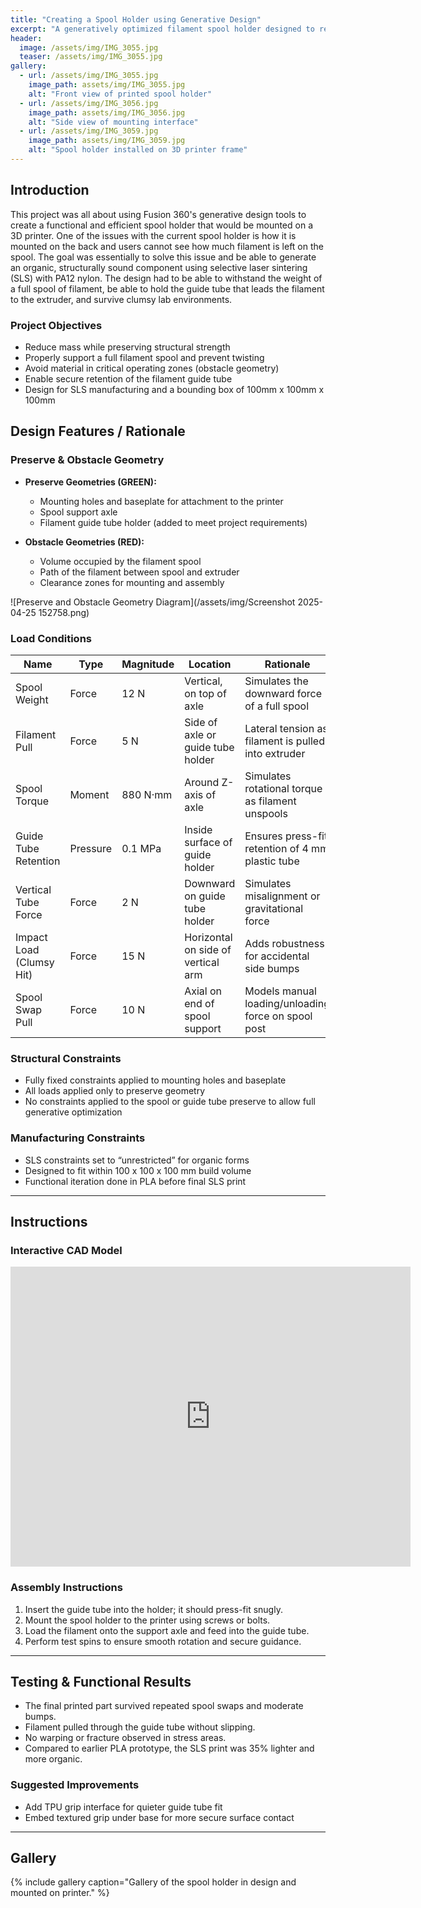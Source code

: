 ```yaml
---
title: "Creating a Spool Holder using Generative Design"
excerpt: "A generatively optimized filament spool holder designed to reduce material use while maintaining strength, featuring multiple preserve/obstacle geometries and realistic mechanical load cases."
header:
  image: /assets/img/IMG_3055.jpg
  teaser: /assets/img/IMG_3055.jpg
gallery:
  - url: /assets/img/IMG_3055.jpg
    image_path: assets/img/IMG_3055.jpg
    alt: "Front view of printed spool holder"
  - url: /assets/img/IMG_3056.jpg
    image_path: assets/img/IMG_3056.jpg
    alt: "Side view of mounting interface"
  - url: /assets/img/IMG_3059.jpg
    image_path: assets/img/IMG_3059.jpg
    alt: "Spool holder installed on 3D printer frame"
---
```


## Introduction

This project was all about using Fusion 360's generative design tools to create a functional and efficient spool holder that would be mounted on a 3D printer. One of the issues with the current spool holder is how it is mounted on the back and users cannot see how much filament is left on the spool. The goal was essentially to solve this issue and be able to generate an organic, structurally sound component using selective laser sintering (SLS) with PA12 nylon. The design had to be able to withstand the weight of a full spool of filament, be able to hold the guide tube that leads the filament to the extruder, and survive clumsy lab environments.

### Project Objectives
- Reduce mass while preserving structural strength
- Properly support a full filament spool and prevent twisting
- Avoid material in critical operating zones (obstacle geometry)
- Enable secure retention of the filament guide tube
- Design for SLS manufacturing and a bounding box of 100mm x 100mm x 100mm

## Design Features / Rationale

### Preserve & Obstacle Geometry

- **Preserve Geometries (GREEN):**
  - Mounting holes and baseplate for attachment to the printer
  - Spool support axle
  - Filament guide tube holder (added to meet project requirements)

- **Obstacle Geometries (RED):**
  - Volume occupied by the filament spool
  - Path of the filament between spool and extruder
  - Clearance zones for mounting and assembly

![Preserve and Obstacle Geometry Diagram](/assets/img/Screenshot 2025-04-25 152758.png)

### Load Conditions

| Name                      | Type       | Magnitude       | Location                          | Rationale                                                   |
|---------------------------|------------|------------------|-----------------------------------|-------------------------------------------------------------|
| Spool Weight             | Force      | 12 N            | Vertical, on top of axle          | Simulates the downward force of a full spool                |
| Filament Pull            | Force      | 5 N             | Side of axle or guide tube holder| Lateral tension as filament is pulled into extruder         |
| Spool Torque             | Moment     | 880 N·mm        | Around Z-axis of axle             | Simulates rotational torque as filament unspools            |
| Guide Tube Retention     | Pressure   | 0.1 MPa         | Inside surface of guide holder    | Ensures press-fit retention of 4 mm plastic tube            |
| Vertical Tube Force      | Force      | 2 N             | Downward on guide tube holder     | Simulates misalignment or gravitational force               |
| Impact Load (Clumsy Hit) | Force      | 15 N            | Horizontal on side of vertical arm| Adds robustness for accidental side bumps                   |
| Spool Swap Pull          | Force      | 10 N            | Axial on end of spool support     | Models manual loading/unloading force on spool post         |

### Structural Constraints

- Fully fixed constraints applied to mounting holes and baseplate
- All loads applied only to preserve geometry
- No constraints applied to the spool or guide tube preserve to allow full generative optimization

### Manufacturing Constraints

- SLS constraints set to “unrestricted” for organic forms
- Designed to fit within 100 x 100 x 100 mm build volume
- Functional iteration done in PLA before final SLS print

---

## Instructions

### Interactive CAD Model
<iframe src="https://vanderbilt643.autodesk360.com/shares/public/SH286ddQT78850c0d8a4c536b47565c88ffa?mode=embed" width="640" height="480" allowfullscreen="true" webkitallowfullscreen="true" mozallowfullscreen="true"  frameborder="0"></iframe>

### Assembly Instructions
1. Insert the guide tube into the holder; it should press-fit snugly.
2. Mount the spool holder to the printer using screws or bolts.
3. Load the filament onto the support axle and feed into the guide tube.
4. Perform test spins to ensure smooth rotation and secure guidance.

---

## Testing & Functional Results

- The final printed part survived repeated spool swaps and moderate bumps.
- Filament pulled through the guide tube without slipping.
- No warping or fracture observed in stress areas.
- Compared to earlier PLA prototype, the SLS print was 35% lighter and more organic.

### Suggested Improvements
- Add TPU grip interface for quieter guide tube fit
- Embed textured grip under base for more secure surface contact

---

## Gallery

{% include gallery caption="Gallery of the spool holder in design and mounted on printer." %}
